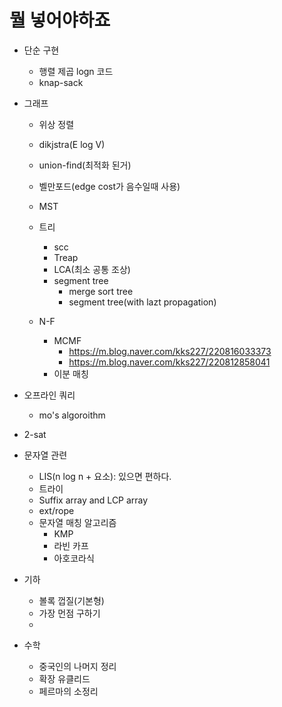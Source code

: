 # 뭘 넣어야하죠

- 단순 구현
    - 행렬 제곱 logn 코드
    - knap-sack

- 그래프
    - 위상 정렬
    - dikjstra(E log V)
    - union-find(최적화 된거)
    - 벨만포드(edge cost가 음수일때 사용)
    - MST


    - 트리
        - scc
        - Treap
        - LCA(최소 공통 조상)
        - segment tree
            - merge sort tree
            - segment tree(with lazt propagation)

    - N-F
        - MCMF
            - https://m.blog.naver.com/kks227/220816033373
            - https://m.blog.naver.com/kks227/220812858041
        - 이분 매칭

- 오프라인 쿼리
    - mo's algoroithm

- 2-sat



- 문자열 관련
    - LIS(n log n + 요소): 있으면 편하다.
    - 트라이
    - Suffix array and LCP array
    - ext/rope
    - 문자열 매칭 알고리즘
        - KMP
        - 라빈 카프
        - 아호코라식

- 기하
    - 볼록 껍질(기본형)
    - 가장 먼점 구하기
    - 
    
- 수학
    - 중국인의 나머지 정리
    - 확장 유클리드
    - 페르마의 소정리
